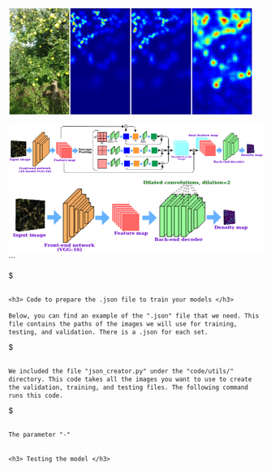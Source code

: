 
<p class="aligncenter">
<img src="https://github.com/adrianxsalazar/density_based_methods_counting/blob/master/readme_images/output.png" alt="detection sample">
</p>

<img src="https://github.com/adrianxsalazar/density_based_methods_counting/blob/master/readme_images/can.png"/>

<img src="https://github.com/adrianxsalazar/density_based_methods_counting/blob/master/readme_images/crsnet.png" />
```

$

```

<h3> Code to prepare the .json file to train your models </h3>

Below, you can find an example of the ".json" file that we need. This file contains the paths of the images we will use for training, testing, and validation. There is a .json for each set.

```

$

```

We included the file "json_creator.py" under the "code/utils/" directory. This code takes all the images you want to use to create the validation, training, and testing files. The following command runs this code.

```

$

```

The parameter "-"  


<h3> Testing the model </h3>
